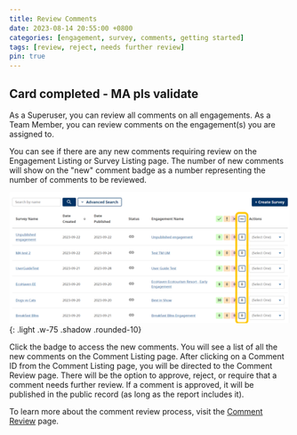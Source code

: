 ```yaml
---
title: Review Comments
date: 2023-08-14 20:55:00 +0800
categories: [engagement, survey, comments, getting started]
tags: [review, reject, needs further review]
pin: true
---
```


## Card completed - MA pls validate

As a Superuser, you can review all comments on all engagements. As a Team Member, you can review comments on the engagement(s) you are assigned to. 

You can see if there are any new comments requiring review on the Engagement Listing or Survey Listing page. The number of new comments will show on the "new" comment badge as a number representing the number of comments to be reviewed. 

![Survey Listing comment column](/assets/UserGuideImages/Images/review-comments/survey-listing-new-comment.png){: .light .w-75 .shadow .rounded-10}

Click the badge to access the new comments. You will see a list of all the new comments on the Comment Listing page. After clicking on a Comment ID from the Comment Listing page, you will be directed to the Comment Review page. There will be the option to approve, reject, or require that a comment needs further review. If a comment is approved, it will be published in the public record (as long as the report includes it). 

To learn more about the comment review process, visit the [Comment Review](/met-guide/posts/comment-review-page/) page.
